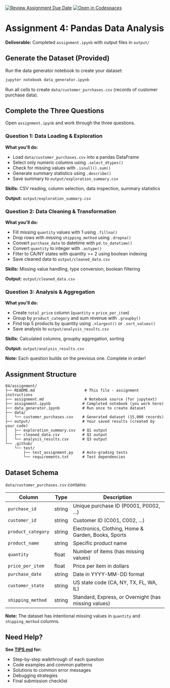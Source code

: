 [![Review Assignment Due Date](https://classroom.github.com/assets/deadline-readme-button-22041afd0340ce965d47ae6ef1cefeee28c7c493a6346c4f15d667ab976d596c.svg)](https://classroom.github.com/a/-8Ns6P8q)
[![Open in Codespaces](https://classroom.github.com/assets/launch-codespace-2972f46106e565e64193e422d61a12cf1da4916b45550586e14ef0a7c637dd04.svg)](https://classroom.github.com/open-in-codespaces?assignment_repo_id=20972802)
# Assignment 4: Pandas Data Analysis

**Deliverable:** Completed `assignment.ipynb` with output files in `output/`

## Generate the Dataset (Provided)

Run the data generator notebook to create your dataset:

```bash
jupyter notebook data_generator.ipynb
```

Run all cells to create `data/customer_purchases.csv` (records of customer purchase data).

## Complete the Three Questions

Open `assignment.ipynb` and work through the three questions.

### Question 1: Data Loading & Exploration

**What you'll do:**

- Load `data/customer_purchases.csv` into a pandas DataFrame
- Select only numeric columns using `.select_dtypes()`
- Check for missing values with `.isnull().sum()`
- Generate summary statistics using `.describe()`
- Save summary to `output/exploration_summary.csv`

**Skills:** CSV reading, column selection, data inspection, summary statistics

**Output:** `output/exploration_summary.csv`

### Question 2: Data Cleaning & Transformation

**What you'll do:**

- Fill missing `quantity` values with 1 using `.fillna()`
- Drop rows with missing `shipping_method` using `.dropna()`
- Convert `purchase_date` to datetime with `pd.to_datetime()`
- Convert `quantity` to integer with `.astype()`
- Filter to CA/NY states with quantity >= 2 using boolean indexing
- Save cleaned data to `output/cleaned_data.csv`

**Skills:** Missing value handling, type conversion, boolean filtering

**Output:** `output/cleaned_data.csv`

### Question 3: Analysis & Aggregation

**What you'll do:**

- Create `total_price` column (`quantity` × `price_per_item`)
- Group by `product_category` and sum revenue with `.groupby()`
- Find top 5 products by quantity using `.nlargest()` or `.sort_values()`
- Save analysis to `output/analysis_results.csv`

**Skills:** Calculated columns, groupby aggregation, sorting

**Output:** `output/analysis_results.csv`

**Note:** Each question builds on the previous one. Complete in order!

## Assignment Structure

```
04/assignment/
├── README.md                      # This file - assignment instructions
├── assignment.md                  # Notebook source (for jupytext)
├── assignment.ipynb              # Completed notebook (you work here)
├── data_generator.ipynb          # Run once to create dataset
├── data/
│   └── customer_purchases.csv    # Generated dataset (15,000 records)
├── output/                       # Your saved results (created by your code)
│   ├── exploration_summary.csv   # Q1 output
│   ├── cleaned_data.csv          # Q2 output
│   └── analysis_results.csv      # Q3 output
└── .github/
    └── test/
        ├── test_assignment.py    # Auto-grading tests
        └── requirements.txt      # Test dependencies
```

## Dataset Schema

`data/customer_purchases.csv` contains:

| Column | Type | Description |
|--------|------|-------------|
| `purchase_id` | string | Unique purchase ID (P0001, P0002, ...) |
| `customer_id` | string | Customer ID (C001, C002, ...) |
| `product_category` | string | Electronics, Clothing, Home & Garden, Books, Sports |
| `product_name` | string | Specific product name |
| `quantity` | float | Number of items (has missing values) |
| `price_per_item` | float | Price per item in dollars |
| `purchase_date` | string | Date in YYYY-MM-DD format |
| `customer_state` | string | US state code (CA, NY, TX, FL, WA, IL) |
| `shipping_method` | string | Standard, Express, or Overnight (has missing values) |

**Note:** The dataset has intentional missing values in `quantity` and `shipping_method` columns.

## Need Help?

**See [TIPS.md](TIPS.md) for:**

- Step-by-step walkthrough of each question
- Code examples and common patterns
- Solutions to common error messages
- Debugging strategies
- Final submission checklist
